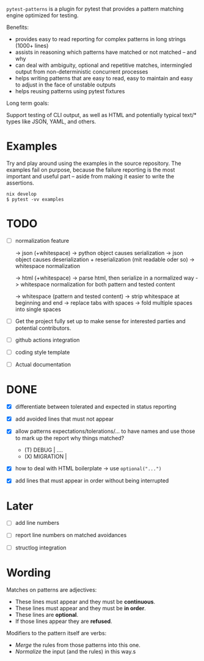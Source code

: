 `pytest-patterns` is a plugin for pytest that provides a pattern matching 
engine optimized for testing.

Benefits:

* provides easy to read reporting for complex patterns in long strings (1000+ lines)
* assists in reasoning which patterns have matched or not matched – and why
* can deal with ambiguity, optional and repetitive matches, intermingled
  output from non-deterministic concurrent processes
* helps writing patterns that are easy to read, easy to maintain and
  easy to adjust in the face of unstable outputs
* helps reusing patterns using pytest fixtures

Long term goals:

Support testing of CLI output, as well as HTML and potentially typical text/*
types like JSON, YAML, and others.

# Examples




Try and play around using the examples in the source repository. The 
examples fail on purpose, because the failure reporting is the most important
and useful part – aside from making it easier to write the assertions.

```shell
nix develop
$ pytest -vv examples
```


# TODO 

* [ ] normalization feature

	-> json (+whitespace)
		-> python object causes serialization
		-> json object causes deserialization + reserialization (mit readable oder so)
		-> whitespace normalization

	-> html (+whitespace)
		-> parse html, then serialize in a normalized way
		-> whitespace normalization for both pattern and tested content

	-> whitespace (pattern and tested content)
		-> strip whitespace at beginning and end
		-> replace tabs with spaces
		-> fold multiple spaces into single spaces

* [ ] Get the project fully set up to make sense for interested parties and
      potential contributors.

* [ ] github actions integration

* [ ] coding style template

* [ ] Actual documentation

# DONE

* [x] differentiate between tolerated and expected in status reporting

* [x] add avoided lines that must not appear

* [x] allow patterns expectations/tolerations/... to have names and use those to mark up the report why things matched?

    * (T) DEBUG     | ....
    * (X) MIGRATION | 

* [x] how to deal with HTML boilerplate -> use `optional("...")`

* [x] add  lines that must appear in order without being interrupted

# Later

* [ ] add line numbers

* [ ] report line numbers on matched avoidances

* [ ] structlog integration


# Wording


Matches on patterns are adjectives:

* These lines must appear and they must be **continuous**.
* These lines must appear and they must be **in order**.
* These lines are **optional**.
* If those lines appear they are **refused**.

Modifiers to the pattern itself are verbs:

* *Merge* the rules from those patterns into this one.
* *Normalize* the input (and the rules) in this way.s
